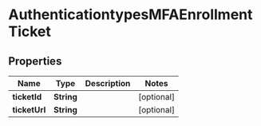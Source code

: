 

# AuthenticationtypesMFAEnrollmentTicket


## Properties

| Name | Type | Description | Notes |
|------------ | ------------- | ------------- | -------------|
|**ticketId** | **String** |  |  [optional] |
|**ticketUrl** | **String** |  |  [optional] |



